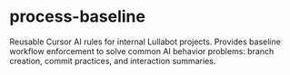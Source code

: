 # process-baseline
Reusable Cursor AI rules for internal Lullabot projects. Provides baseline workflow enforcement to solve common AI behavior problems: branch creation, commit practices, and interaction summaries.
